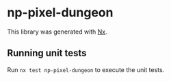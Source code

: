 # np-pixel-dungeon

This library was generated with [Nx](https://nx.dev).

## Running unit tests

Run `nx test np-pixel-dungeon` to execute the unit tests.
